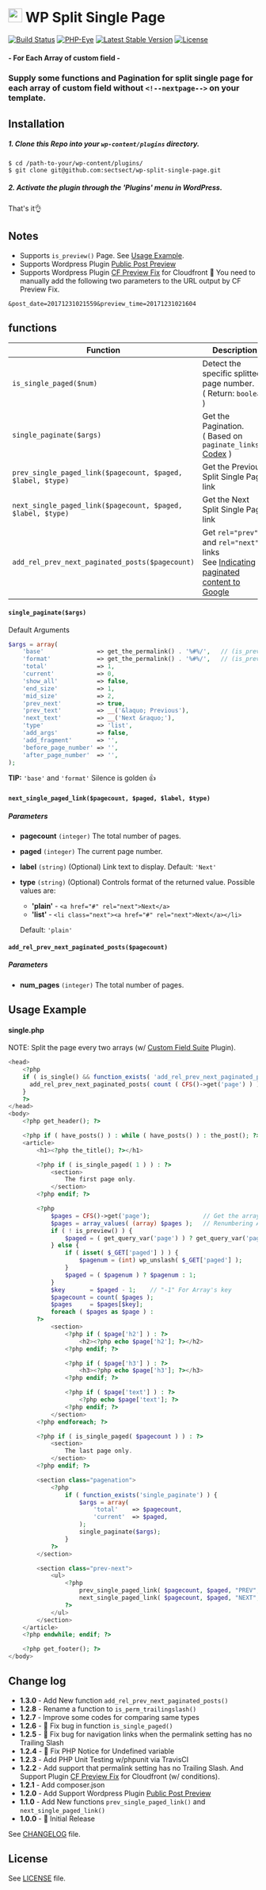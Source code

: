 # <img src="https://github-sect.s3-ap-northeast-1.amazonaws.com/logo.svg" width="28" height="auto"> WP Split Single Page
[![Build Status](https://travis-ci.org/sectsect/wp-split-single-page.svg?branch=master)](https://travis-ci.org/sectsect/wp-split-single-page) [![PHP-Eye](https://php-eye.com/badge/sectsect/wp-split-single-page/tested.svg?style=flat)](https://php-eye.com/package/sectsect/wp-split-single-page) [![Latest Stable Version](https://poser.pugx.org/sectsect/wp-split-single-page/v/stable)](https://packagist.org/packages/sectsect/wp-split-single-page) [![License](https://poser.pugx.org/sectsect/wp-split-single-page/license)](https://packagist.org/packages/sectsect/wp-split-single-page)
#### \- For Each Array of custom field -

### Supply some functions and Pagination for split single page for each array of custom field without `<!--nextpage-->` on your template.

## Installation

##### 1. Clone this Repo into your `wp-content/plugins` directory.
```
$ cd /path-to-your/wp-content/plugins/
$ git clone git@github.com:sectsect/wp-split-single-page.git
```
##### 2. Activate the plugin through the 'Plugins' menu in WordPress.<br>
 That's it:ok_hand:

## Notes

- Supports `is_preview()` Page. See [Usage Example](#usage-example).
- Supports Wordpress Plugin [Public Post Preview](https://github.com/ocean90/public-post-preview)
- Supports Wordpress Plugin [CF Preview Fix](https://wordpress.org/plugins/cf-preview-fix/) for Cloudfront
:memo: You need to manually add the following two parameters to the URL output by CF Preview Fix.
```
&post_date=20171231021559&preview_time=20171231021604
```

## functions

| Function | Description |
| ------ | ----------- |
| `is_single_paged($num)`  | Detect the specific splitted page number. <br>( Return: `boolean` ) |
| `single_paginate($args)` | Get the Pagination. <br>( Based on `paginate_links()` [Codex](https://codex.wordpress.org/Function_Reference/paginate_links) ) |
| `prev_single_paged_link($pagecount, $paged, $label, $type)` | Get the Previous Split Single Page link |
| `next_single_paged_link($pagecount, $paged, $label, $type)` | Get the Next Split Single Page link |
| `add_rel_prev_next_paginated_posts($pagecount)` | Get `rel="prev"` and `rel="next"` links<br>See [Indicating paginated content to Google](https://support.google.com/webmasters/answer/1663744) |

#### `single_paginate($args)`
Default Arguments
``` php
$args = array(
    'base'               => get_the_permalink() . '%#%/',	// (is_preview()) get_the_permalink() . '&paged=%#%'
    'format'             => get_the_permalink() . '%#%/',	// (is_preview()) get_the_permalink() . '&paged=%#%'
    'total'              => 1,
    'current'            => 0,
    'show_all'           => false,
    'end_size'           => 1,
    'mid_size'           => 2,
    'prev_next'          => true,
    'prev_text'          => __('&laquo; Previous'),
    'next_text'          => __('Next &raquo;'),
    'type'               => 'list',
    'add_args'           => false,
    'add_fragment'       => '',
    'before_page_number' => '',
    'after_page_number'  => '',
);
```
**TIP:** `'base'` and `'format'` Silence is golden 👍

#### `next_single_paged_link($pagecount, $paged, $label, $type)`
##### Parameters

* **pagecount**
`(integer)` The total number of pages.

* **paged**
`(integer)` The current page number.

* **label**
`(string)` (Optional) Link text to display.
Default: `'Next'`

* **type**
`(string)` (Optional) Controls format of the returned value.
Possible values are:
   - **'plain'** - `<a href="#" rel="next">Next</a>`
   - **'list'** - `<li class="next"><a href="#" rel="next">Next</a></li>`

   Default: `'plain'`

#### `add_rel_prev_next_paginated_posts($pagecount)`
##### Parameters

* **num_pages**
`(integer)` The total number of pages.


## Usage Example

#### single.php
NOTE: Split the page every two arrays (w/ [Custom Field Suite](https://wordpress.org/plugins/custom-field-suite/) Plugin).
``` php
<head>
    <?php
    if ( is_single() && function_exists( 'add_rel_prev_next_paginated_posts' ) ) {
      add_rel_prev_next_paginated_posts( count ( CFS()->get('page') ) );
    }
    ?>
</head>
<body>
    <?php get_header(); ?>

    <?php if ( have_posts() ) : while ( have_posts() ) : the_post(); ?>
    <article>
        <h1><?php the_title(); ?></h1>

        <?php if ( is_single_paged( 1 ) ) : ?>
            <section>
                The first page only.
            </section>
        <?php endif; ?>

        <?php
            $pages = CFS()->get('page');               // Get the array of Loop-field
            $pages = array_values( (array) $pages );   // Renumbering Array Keys
            if ( ! is_preview() ) {
                $paged = ( get_query_var('page') ) ? get_query_var('page') : 1;
            } else {
                if ( isset( $_GET['paged'] ) ) {
                    $pagenum = (int) wp_unslash( $_GET['paged'] );
                }
                $paged = ( $pagenum ) ? $pagenum : 1;
            }
            $key       = $paged - 1;    // "-1" For Array's key
            $pagecount = count( $pages );
            $pages     = $pages[$key];
            foreach ( $pages as $page ) :
        ?>
            <section>
                <?php if ( $page['h2'] ) : ?>
                    <h2><?php echo $page['h2']; ?></h2>
                <?php endif; ?>

                <?php if ( $page['h3'] ) : ?>
                    <h3><?php echo $page['h3']; ?></h3>
                <?php endif; ?>

                <?php if ( $page['text'] ) : ?>
                    <?php echo $page['text']; ?>
                <?php endif; ?>
            </section>
        <?php endforeach; ?>

        <?php if ( is_single_paged( $pagecount ) ) : ?>
            <section>
                The last page only.
            </section>
        <?php endif; ?>

        <section class="pagenation">
            <?php
                if ( function_exists('single_paginate') ) {
                    $args = array(
                        'total'    => $pagecount,
                        'current'  => $paged,
                    );
                    single_paginate($args);
                }
            ?>
        </section>

        <section class="prev-next">
            <ul>
                <?php
                    prev_single_paged_link( $pagecount, $paged, "PREV", "list" );
                    next_single_paged_link( $pagecount, $paged, "NEXT", "list" );
                ?>
            </ul>
        </section>
    </article>
    <?php endwhile; endif; ?>

    <?php get_footer(); ?>
</body>
```

## Change log
 * **1.3.0** - Add New function `add_rel_prev_next_paginated_posts()`
 * **1.2.8** - Rename a function to `is_perm_trailingslash()`
 * **1.2.7** - Improve some codes for comparing same types
 * **1.2.6** - :bug: Fix bug in function `is_single_paged()`
 * **1.2.5** - :bug: Fix bug for navigation links when the permalink setting has no Trailing Slash
 * **1.2.4** - :bug: Fix PHP Notice for Undefined variable
 * **1.2.3** - Add PHP Unit Testing w/phpunit via TravisCI
 * **1.2.2** - Add support that permalink setting has no Trailing Slash. And Support Plugin [CF Preview Fix](https://wordpress.org/plugins/cf-preview-fix/) for Cloudfront (w/ conditions).
 * **1.2.1** - Add composer.json
 * **1.2.0** - Add Support Wordpress Plugin [Public Post Preview](https://github.com/ocean90/public-post-preview)
 * **1.1.0** - Add New functions `prev_single_paged_link()` and `next_single_paged_link()`
 * **1.0.0** - :tada: Initial Release

  See [CHANGELOG](https://github.com/sectsect/wp-split-single-page/blob/master/CHANGELOG.md) file.

## License
See [LICENSE](https://github.com/sectsect/wp-split-single-page/blob/master/LICENSE) file.
